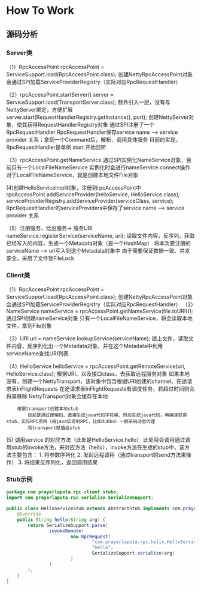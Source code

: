 # How To Work

## 源码分析  

### Server类

（1）RpcAccessPoint rpcAccessPoint = ServiceSupport.load(RpcAccessPoint.class);
        创建NettyRpcAccessPoint对象
            会通过SPI加载ServiceProviderRegistry（实际对应RpcRequestHandler）
            
（2）rpcAccessPoint.startServer()
        server = ServiceSupport.load(TransportServer.class);
            额外引入一层，没有与NettyServer绑定，方便扩展
        server.start(RequestHandlerRegistry.getInstance(), port);
            创建NettyServer对象，使其获得RequestHandlerRegistry对象
                通过SPI注册了一个RpcRequestHandler
                    RpcRequestHandler保存service name --> service provider 关系；拿到一个Command后，解析、调用具体服务
                    目前的实现，RpcRequestHandler是单例
            start 开始监听

（3）rpcAccessPoint.getNameService
    通过SPI实例化NameService对象，目前只有一个LocalFileNameService
    实例化时会进行nameService.connect操作
        对于LocalFileNameService，就是创建本地文件File对象


(4)创建HelloServiceImpl对象，注册到rpcAccessPoint中
    rpcAccessPoint.addServiceProvider(helloService, HelloService.class);
        serviceProviderRegistry.addServiceProvider(serviceClass, service);
            RpcRequestHandler的serviceProviders中保存了service name --> service provider 关系

（5）注册服务，给出服务-> 服务URI  
    nameService.registerService(serviceName, uri);
        读取文件内容，反序列，获取已经写入的内容，生成一个Metadata对象（是一个HashMap）
        将本次要注册的serviceName --> uri写入到这个Metadata对象中
        由于需要保证数据一致、并发安全，采用了文件锁FileLock


### Client类  

（1）RpcAccessPoint rpcAccessPoint = ServiceSupport.load(RpcAccessPoint.class);
    创建NettyRpcAccessPoint对象
        会通过SPI加载ServiceProviderRegistry（实际对应RpcRequestHandler）
（2）NameService nameService = rpcAccessPoint.getNameService(file.toURI());
    通过SPI创建nameService对象
        只有一个LocalFileNameService，将会读取本地文件，拿到File对象

（3）URI uri = nameService.lookupService(serviceName);
    锁上文件，读取文件内容，反序列化出一个Metadata对象，并在这个Metadata中利用serviceName查找URI列表

（4）HelloService helloService = rpcAccessPoint.getRemoteService(uri, HelloService.class);
    根据URI、以及接口class，去获取远程服务对象
        如果本地没有，创建一个NettyTransport，该对象中包含根据URI创建的channel、在途请求表InFlightRequests
            在途请求表InFlightRequests有调度任务，若超过时间则会将其移除
        NettyTransport对象会缓存在本地

        根据transport创建本地stub
            目前是通过硬编码、直接生成java代码字符串、然后生成java代码，再编译获得stub，实际RPC项目（用java实现的RPC，比如dubbo）一般采用动态代理
            将transport赋值给stub

(5) 调用service 的对应方法（此处是HelloService.hello）
    此处将会调用通过调用stub的invoke方法，来对应方法（hello），invoke方法在生成的stub中，该方法主要包含：
        1. 将参数序列化
        2. 发起远程调用（通过transport的send方法来操作）
        3. 将结果反序列化，返回调用结果



### Stub示例

```java
package com.prayerlaputa.rpc.client.stubs;
import com.prayerlaputa.rpc.serialize.SerializeSupport;

public class HelloServiceStub extends AbstractStub implements com.prayerlaputa.rpc.hello.HelloService {
    @Override
    public String hello(String arg) {
        return SerializeSupport.parse(
                invokeRemote(
                        new RpcRequest(
                                "com.prayerlaputa.rpc.hello.HelloService",
                                "hello",
                                SerializeSupport.serialize(arg)
                        )
                )
        );
    }
}
```

 